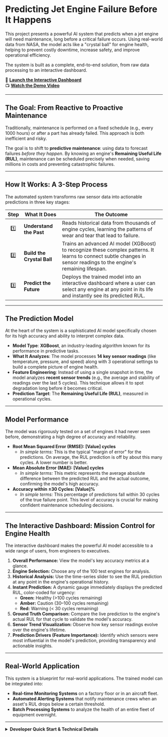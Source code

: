 # Predicting Jet Engine Failure Before It Happens

This project presents a powerful AI system that predicts when a jet engine will need maintenance, long before a critical failure occurs. Using real-world data from NASA, the model acts like a "crystal ball" for engine health, helping to prevent costly downtime, increase safety, and improve operational efficiency.

The system is built as a complete, end-to-end solution, from raw data processing to an interactive dashboard.

🚀 **[Launch the Interactive Dashboard](https://predictivemaintenance-industry.streamlit.app/)**  
📺 **[Watch the Demo Video](https://youtu.be/j2kfLIAS0PY)**

---

## The Goal: From Reactive to Proactive Maintenance

Traditionally, maintenance is performed on a fixed schedule (e.g., every 1000 hours) or after a part has already failed. This approach is both inefficient and risky.

The goal is to shift to **predictive maintenance**: using data to forecast failures *before they happen*. By knowing an engine's **Remaining Useful Life (RUL)**, maintenance can be scheduled precisely when needed, saving millions in costs and preventing catastrophic failures.

  <!-- A simple visual could illustrate the shift from reactive to proactive maintenance -->

---

## How It Works: A 3-Step Process

The automated system transforms raw sensor data into actionable predictions in three key stages:

| Step | What It Does | The Outcome |
|:----:|--------------|-------------|
| 1️⃣ | **Understand the Past** | Reads historical data from thousands of engine cycles, learning the patterns of wear and tear that lead to failure. |
| 2️⃣ | **Build the Crystal Ball** | Trains an advanced AI model (XGBoost) to recognize these complex patterns. It learns to connect subtle changes in sensor readings to the engine's remaining lifespan. |
| 3️⃣ | **Predict the Future** | Deploys the trained model into an interactive dashboard where a user can select any engine at any point in its life and instantly see its predicted RUL. |

---

## The Prediction Model

At the heart of the system is a sophisticated AI model specifically chosen for its high accuracy and ability to interpret complex data.

*   **Model Type**: **XGBoost**, an industry-leading algorithm known for its performance in predictive tasks.
*   **What It Analyzes**: The model processes **14 key sensor readings** (like temperature, pressure, and speed) along with 3 operational settings to build a complete picture of engine health.
*   **Feature Engineering**: Instead of using a single snapshot in time, the model analyzes **recent sensor trends** (e.g., the average and stability of readings over the last 5 cycles). This technique allows it to spot degradation long before it becomes critical.
*   **Prediction Target**: The **Remaining Useful Life (RUL)**, measured in operational cycles.

---

## Model Performance

The model was rigorously tested on a set of engines it had never seen before, demonstrating a high degree of accuracy and reliability.

*   **Root Mean Squared Error (RMSE): [Value] cycles**
    *   *In simple terms:* This is the typical "margin of error" for the predictions. On average, the RUL prediction is off by about this many cycles. A lower number is better.
*   **Mean Absolute Error (MAE): [Value] cycles**
    *   *In simple terms:* This metric represents the average absolute difference between the predicted RUL and the actual outcome, confirming the model's high accuracy.
*   **Accuracy within ±30 Cycles: [Value]%**
    *   *In simple terms:* This percentage of predictions fall within 30 cycles of the true failure point. This level of accuracy is crucial for making confident maintenance scheduling decisions.

---

## The Interactive Dashboard: Mission Control for Engine Health

The interactive dashboard makes the powerful AI model accessible to a wide range of users, from engineers to executives.

1.  **Overall Performance:** View the model's key accuracy metrics at a glance.
2.  **Engine Selection:** Choose any of the 100 test engines for analysis.
3.  **Historical Analysis:** Use the time-series slider to see the RUL prediction at any point in the engine's operational history.
4.  **Instant Prediction:** A dynamic gauge immediately displays the predicted RUL, color-coded for urgency:
    *   **Green:** Healthy (>100 cycles remaining)
    *   **Amber:** Caution (30–100 cycles remaining)
    *   **Red:** Warning (< 30 cycles remaining)
5.  **Ground Truth Comparison:** Compare the live prediction to the engine's actual RUL for that cycle to validate the model's accuracy.
6.  **Sensor Trend Visualization:** Observe how key sensor readings evolve over the engine's lifetime.
7.  **Prediction Drivers (Feature Importance):** Identify which sensors were most influential in the model's prediction, providing transparency and actionable insights.

---

## Real-World Application

This system is a blueprint for real-world applications. The trained model can be integrated into:

*   **Real-time Monitoring Systems** on a factory floor or in an aircraft fleet.
*   **Automated Alerting Systems** that notify maintenance crews when an asset's RUL drops below a certain threshold.
*   **Batch Processing Systems** to analyze the health of an entire fleet of equipment overnight.

---

<details>
<summary><b>Developer Quick Start & Technical Details</b></summary>

### 1. Quick Start Guide

```bash
# 1. (Optional) Create & activate a virtual environment
python -m venv venv
source venv/bin/activate   # On Windows: venv\Scripts\activate

# 2. Install dependencies
pip install -r src/requirements.txt

# 3. Pre-process data & train the model (takes ≈ 1 minute)
python src/preprocess.py
python src/train.py

# 4. Launch the interactive dashboard
streamlit run src/app.py
```
Open the URL printed by Streamlit in your browser to view the dashboard.

### 2. Repository Structure

```
Predictive Maintenance for Industrial Equipment/
├── data/               # Raw & processed data (git-ignored except small samples)
├── models/             # Saved model, scaler & metadata (after training)
├── src/
│   ├── preprocess.py   # Data cleaning & RUL engineering
│   ├── train.py        # Feature engineering & XGBoost training
│   ├── app.py          # Streamlit dashboard
│   └── requirements.txt
└── README.md
```

### 3. Dataset

This project uses the NASA Turbofan Engine Degradation Simulation (CMAPSS) dataset, specifically the **FD001** subset. This subset features a single operating condition and a single fault type, making it ideal for demonstrating the core predictive model. The data is available from the [NASA Prognostics Center of Excellence](https://ti.arc.nasa.gov/tech/dash/groups/pcoe/prognostic-data-repository/).

### 4. Requirements

*   Python 3.9 or higher.
*   All required Python packages are listed with pinned versions in `src/requirements.txt`.
